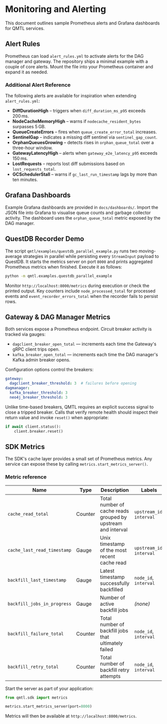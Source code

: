 # Monitoring and Alerting

This document outlines sample Prometheus alerts and Grafana dashboards for QMTL services.

## Alert Rules

Prometheus can load `alert_rules.yml` to activate alerts for the DAG manager and gateway. The repository ships a minimal example with a couple of core alerts. Mount the file into your Prometheus container and expand it as needed.

### Additional Alert Reference

The following alerts are available for inspiration when extending `alert_rules.yml`:

- **DiffDurationHigh** – triggers when `diff_duration_ms_p95` exceeds 200 ms.
- **NodeCacheMemoryHigh** – warns if `nodecache_resident_bytes` surpasses 5 GB.
- **QueueCreateErrors** – fires when `queue_create_error_total` increases.
- **SentinelGap** – indicates a missing diff sentinel via `sentinel_gap_count`.
- **OrphanQueuesGrowing** – detects rises in `orphan_queue_total` over a three-hour window.
- **GatewayLatencyHigh** – alerts when `gateway_e2e_latency_p95` exceeds 150 ms.
- **LostRequests** – reports lost diff submissions based on `lost_requests_total`.
- **GCSchedulerStall** – warns if `gc_last_run_timestamp` lags by more than ten minutes.

## Grafana Dashboards

Example Grafana dashboards are provided in `docs/dashboards/`. Import the JSON file into Grafana to visualise queue counts and garbage collector activity. The dashboard uses the `orphan_queue_total` metric exposed by the DAG manager.

## QuestDB Recorder Demo

The script `qmtl/examples/questdb_parallel_example.py` runs two moving-average strategies in parallel while persisting every `StreamInput` payload to QuestDB. It starts the metrics server on port `8000` and prints aggregated Prometheus metrics when finished. Execute it as follows:

```bash
python -m qmtl.examples.questdb_parallel_example
```

Monitor `http://localhost:8000/metrics` during execution or check the printed output. Key counters include `node_processed_total` for processed events and `event_recorder_errors_total` when the recorder fails to persist rows.

## Gateway & DAG Manager Metrics

Both services expose a Prometheus endpoint. Circuit breaker activity is tracked via gauges:

- `dagclient_breaker_open_total` — increments each time the Gateway's gRPC client trips open.
- `kafka_breaker_open_total` — increments each time the DAG manager's Kafka admin breaker opens.

Configuration options control the breakers:

```yaml
gateway:
  dagclient_breaker_threshold: 3  # failures before opening
dagmanager:
  kafka_breaker_threshold: 3
  neo4j_breaker_threshold: 3
```

Unlike time-based breakers, QMTL requires an explicit success signal to
close a tripped breaker. Calls that verify remote health should inspect
their return value and invoke `reset()` when appropriate:

```python
if await client.status():
    client.breaker.reset()
```

## SDK Metrics

The SDK's cache layer provides a small set of Prometheus metrics. Any service can
expose these by calling `metrics.start_metrics_server()`.

### Metric reference

| Name | Type | Description | Labels |
| ---- | ---- | ----------- | ------ |
| `cache_read_total` | Counter | Total number of cache reads grouped by upstream and interval | `upstream_id`, `interval` |
| `cache_last_read_timestamp` | Gauge | Unix timestamp of the most recent cache read | `upstream_id`, `interval` |
| `backfill_last_timestamp` | Gauge | Latest timestamp successfully backfilled | `node_id`, `interval` |
| `backfill_jobs_in_progress` | Gauge | Number of active backfill jobs | *(none)* |
| `backfill_failure_total` | Counter | Total number of backfill jobs that ultimately failed | `node_id`, `interval` |
| `backfill_retry_total` | Counter | Total number of backfill retry attempts | `node_id`, `interval` |

Start the server as part of your application:

```python
from qmtl.sdk import metrics

metrics.start_metrics_server(port=8000)
```

Metrics will then be available at `http://localhost:8000/metrics`.

